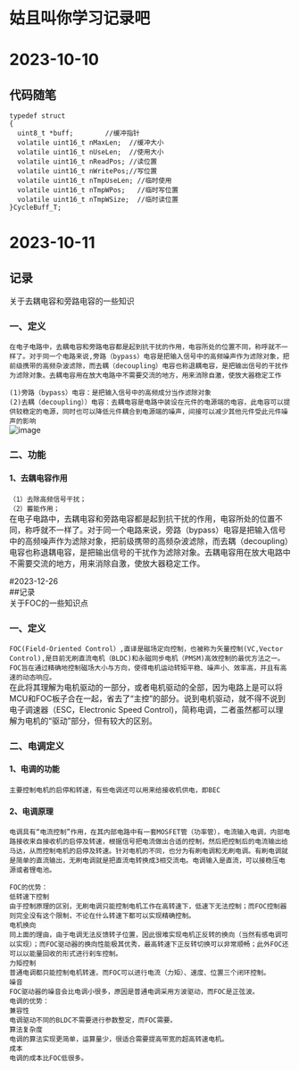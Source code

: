 # 姑且叫你学习记录吧  

# 2023-10-10  
## 代码随笔  
```  
typedef struct    
{  
  uint8_t *buff;		//缓冲指针  
  volatile uint16_t nMaxLen;  //缓冲大小  
  volatile uint16_t nUseLen;  //使用大小  
  volatile uint16_t nReadPos; //读位置  
  volatile uint16_t nWritePos;//写位置  
  volatile uint16_t nTmpUseLen; //临时使用  
  volatile uint16_t nTmpWPos;   //临时写位置  
  volatile uint16_t nTmpWSize;  //临时读位置  
}CycleBuff_T;    
```  

# 2023-10-11  
## 记录  
关于去耦电容和旁路电容的一些知识  

### 一、定义 
`在电子电路中，去耦电容和旁路电容都是起到抗干扰的作用，电容所处的位置不同，称呼就不一样了。对于同一个电路来说,旁路（bypass）电容是把输入信号中的高频噪声作为滤除对象，把前级携带的高频杂波滤除，而去耦（decoupling）电容也称退耦电容，是把输出信号的干扰作为滤除对象。去耦电容用在放大电路中不需要交流的地方，用来消除自激，使放大器稳定工作`  

`(1)旁路（bypass）电容：是把输入信号中的高频成分当作滤除对象`  
`(2)去耦（decoupling））电容：去耦电容是电路中装设在元件的电源端的电容，此电容可以提供较稳定的电源，同时也可以降低元件耦合到电源端的噪声，间接可以减少其他元件受此元件噪声的影响`    
![image](https://github.com/Soulcontrol-WenFeng/WorkLog-HT/assets/74033919/f76f103c-b5bd-45b9-ae76-83cd87c91dae)  


### 二、功能  
#### 1、去耦电容作用  
`（1）去除高频信号干扰；`  
`（2）蓄能作用；`    
在电子电路中，去耦电容和旁路电容都是起到抗干扰的作用，电容所处的位置不同，称呼就不一样了。对于同一个电路来说，旁路（bypass）电容是把输入信号中的高频噪声作为滤除对象，把前级携带的高频杂波滤除，而去耦（decoupling）电容也称退耦电容，是把输出信号的干扰作为滤除对象。去耦电容用在放大电路中不需要交流的地方，用来消除自激，使放大器稳定工作。  


#2023-12-26  
##记录  
关于FOC的一些知识点  
### 一、定义  
`FOC(Field-Oriented Control）,直译是磁场定向控制，也被称为矢量控制(VC,Vector Control),是目前无刷直流电机（BLDC)和永磁同步电机（PMSM)高效控制的最优方法之一。FOC旨在通过精确地控制磁场大小与方向，使得电机运动转矩平稳、噪声小、效率高，并且有高速的动态响应。`   
在此将其理解为电机驱动的一部分，或者电机驱动的全部，因为电路上是可以将MCU和FOC板子合在一起，省去了“主控”的部分。说到电机驱动，就不得不说到电子调速器（ESC，Electronic Speed Control)，简称电调，二者虽然都可以理解为电机的“驱动”部分，但有较大的区别。  
### 二、电调定义  
#### 1、电调的功能    
`主要控制电机的启停和转速，有些电调还可以用来给接收机供电，即BEC`   
#### 2、电调原理  
`电调具有“电流控制”作用，在其内部电路中有一套MOSFET管（功率管），电流输入电调，内部电路接收来自接收机的启停及转速，根据信号把电流做出合适的控制，然后把控制后的电流输出给马达，从而控制电机的启停及转速。针对电机的不同，也分为有刷电调和无刷电调。有刷电调就是简单的直流输出，无刷电调就是把直流电转换成3相交流电。电调输入是直流，可以接稳压电源或者锂电池。`  
```  
FOC的优势：  
低转速下控制  
由于控制原理的区别，无刷电调只能控制电机工作在高转速下，低速下无法控制；而FOC控制器则完全没有这个限制，不论在什么转速下都可以实现精确控制。  
电机换向  
同上面的理由，由于电调无法反馈转子位置，因此很难实现电机正反转的换向（当然有感电调可以实现）；而FOC驱动器的换向性能极其优秀，最高转速下正反转切换可以非常顺畅；此外FOC还可以以能量回收的形式进行刹车控制。  
力矩控制  
普通电调都只能控制电机转速，而FOC可以进行电流（力矩）、速度、位置三个闭环控制。  
噪音  
FOC驱动器的噪音会比电调小很多，原因是普通电调采用方波驱动，而FOC是正弦波。  
电调的优势：  
兼容性  
电调驱动不同的BLDC不需要进行参数整定，而FOC需要。  
算法复杂度  
电调的算法实现更简单，运算量少，很适合需要提高带宽的超高转速电机。  
成本  
电调的成本比FOC低很多。  
```







